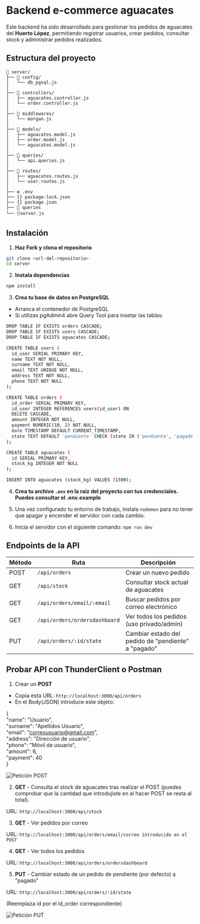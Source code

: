 # Backend e-commerce aguacates

Este backend ha sido desarrollado para gestionar los pedidos de aguacates del **Huerto López**, permitiendo registrar usuarios, crear pedidos, consultar stock y administrar pedidos realizados.

## Estructura del proyecto
```
📁 server/
├── 📁 config/
│   └── db_pgsql.js              
│
├── 📁 controllers/
│   ├── aguacates.controller.js            
│   └── order.controller.js  
│
├── 📁 middlewares/
│   └── morgan.js
│
├── 📁 models/
│   ├── aguacates.model.js            
│   ├── order.model.js             
│   └── aguacates.model.js
│
├── 📁 queries/
│   └── api.queries.js      
│
├── 📁 routes/
│   ├── aguacates.routes.js           
│   └── user.routes.js                           
│       
├── ⚙️ .env   
├── {} package-lock.json                         
├── {} package.json  
├── 🐘 queries                  
└── 🗄️server.js
````

## Instalación


1. **Haz Fork y clona el repositorio**
```bash
git clone <url-del-repositorio>
cd server
````
2. **Instala dependencias**
```bash
npm install
````
3. **Crea tu base de datos en PostgreSQL**
- Arranca el contenedor de PostgreSQL
- Si utilizas pgAdmin4 abre Query Tool para insetar las tablas:
```bash
DROP TABLE IF EXISTS orders CASCADE;
DROP TABLE IF EXISTS users CASCADE;
DROP TABLE IF EXISTS aguacates CASCADE;

CREATE TABLE users (
  id_user SERIAL PRIMARY KEY,
  name TEXT NOT NULL,
  surname TEXT NOT NULL,
  email TEXT UNIQUE NOT NULL,
  address TEXT NOT NULL,
  phone TEXT NOT NULL
);

CREATE TABLE orders (
  id_order SERIAL PRIMARY KEY,
  id_user INTEGER REFERENCES users(id_user) ON 
  DELETE CASCADE,
  amount INTEGER NOT NULL,                
  payment NUMERIC(10, 2) NOT NULL,                
  date TIMESTAMP DEFAULT CURRENT_TIMESTAMP,
  state TEXT DEFAULT 'pendiente' CHECK (state IN ('pendiente', 'pagado'))
);

CREATE TABLE aguacates (
  id SERIAL PRIMARY KEY,
  stock_kg INTEGER NOT NULL
);

INSERT INTO aguacates (stock_kg) VALUES (1500);
````
4. **Crea tu archivo ``.env`` en la raíz del proyecto con tus credenciales. Puedes consultar el .env.example**

5. Una vez configurado tu entorno de trabajo, instala ```nodemon``` para no tener que apagar y encender el servidor con cada cambio.

6. Inicia el servidor con el siguiente comando:
```npm run dev```

## Endpoints de la API
| Método | Ruta                          | Descripción                               |
| ------ | ----------------------------- | ----------------------------------------- |
| POST   | `/api/orders`                 | Crear un nuevo pedido                     |
| GET    | `/api/stock`                  | Consultar stock actual de aguacates       |
| GET    | `/api/orders/email/:email`    | Buscar pedidos por correo electrónico     |
| GET    | `/api/orders/ordersdashboard` | Ver todos los pedidos (uso privado/admin) |
| PUT    | `/api/orders/:id/state`       | Cambiar estado del pedido de "pendiente" a "pagado"      |

## Probar API con ThunderClient o Postman
1. Crear un **POST**
- Copia esta URL: ```http://localhost:3000/api/orders```
- En el Body(JSON) introduce este objeto: 

{<br>
     "name": "Usuario", <br>
    "surname": "Apellidos Usuario", <br>
    "email": "correousuario@gmail.com", <br>
    "address": "Dirección de usuario", <br>
    "phone": "Móvil de usuario", <br>
    "amount": 6, <br>
    "payment": 40 <br>
}

![Petición POST](assets/peticion-post-thunderclient.gif)

2. **GET** - Consulta el stock de aguacates tras realizar el POST (puedes comprobar que la cantidad que introdujiste en al hacer POST se resta al total).

URL: ```http://localhost:3000/api/stock```

3. **GET** - Ver pedidos por correo

URL: ```http://localhost:3000/api/orders/email/correo introducido en el POST```

4. **GET** - Ver todos los pedidos

URL: ```http://localhost:3000/api/orders/ordersdashboard```

5. **PUT** - Cambiar estado de un pedido de pendiente (por defecto) a "pagado"

URL: ```http://localhost:3000/api/orders/:id/state```

(Reemplaza id por el id_order correspondiente)

![Petición PUT](assets/peticion-put-thunderclient.gif)
